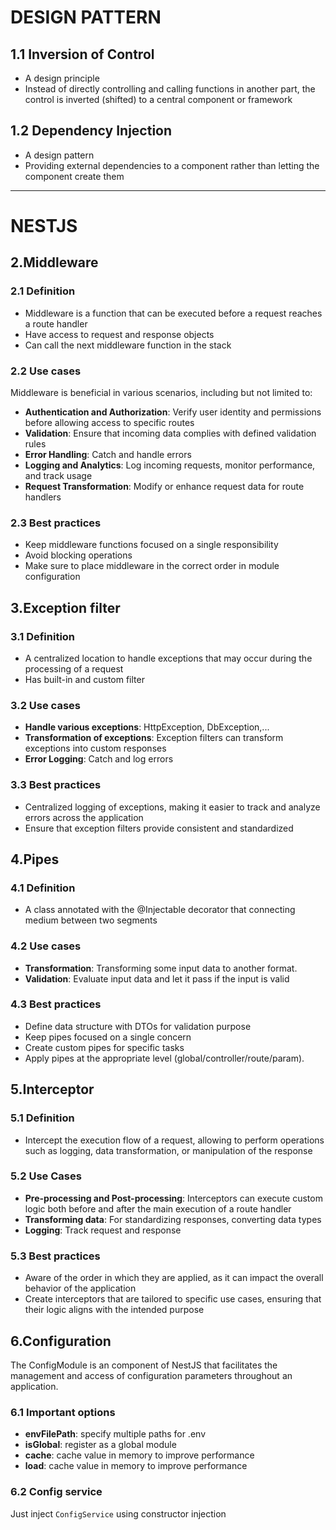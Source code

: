 # DESIGN PATTERN

## 1.1 Inversion of Control
- A design principle
- Instead of directly controlling and calling functions in another part, the control is inverted (shifted) to a central component or framework
## 1.2 Dependency Injection
- A design pattern
- Providing external dependencies to a component rather than letting the component create them

---

# NESTJS

## 2.Middleware

### 2.1 Definition
- Middleware is a function that can be executed before a request reaches a route handler
- Have access to request and response objects
- Can call the next middleware function in the stack
### 2.2 Use cases
Middleware is beneficial in various scenarios, including but not limited to:

- **Authentication and Authorization**: Verify user identity and permissions before allowing access to specific routes
- **Validation**: Ensure that incoming data complies with defined validation rules
- **Error Handling**: Catch and handle errors
- **Logging and Analytics**: Log incoming requests, monitor performance, and track usage
- **Request Transformation**: Modify or enhance request data for route handlers
### 2.3 Best practices
- Keep middleware functions focused on a single responsibility
- Avoid blocking operations
- Make sure to place middleware in the correct order in module configuration

## 3.Exception filter

### 3.1 Definition
- A centralized location to handle exceptions that may occur during the processing of a request
- Has built-in and custom filter
### 3.2 Use cases
- **Handle various exceptions**: HttpException, DbException,...
- **Transformation of exceptions**: Exception filters can transform exceptions into custom responses
- **Error Logging**: Catch and log errors
### 3.3 Best practices
- Centralized logging of exceptions, making it easier to track and analyze errors across the application
- Ensure that exception filters provide consistent and standardized

## 4.Pipes

### 4.1 Definition
- A class annotated with the @Injectable decorator that connecting medium between two segments
### 4.2 Use cases
- **Transformation**: Transforming some input data to another format.
- **Validation**: Evaluate input data and let it pass if the input is valid
### 4.3 Best practices
- Define data structure with DTOs for validation purpose
- Keep pipes focused on a single concern
- Create custom pipes for specific tasks
- Apply pipes at the appropriate level (global/controller/route/param).

## 5.Interceptor

### 5.1 Definition
- Intercept the execution flow of a request, allowing to perform operations such as logging, data transformation, or manipulation of the response
### 5.2 Use Cases
- **Pre-processing and Post-processing**: Interceptors can execute custom logic both before and after the main execution of a route handler
- **Transforming data**: For standardizing responses, converting data types
- **Logging**: Track request and response
### 5.3 Best practices
- Aware of the order in which they are applied, as it can impact the overall behavior of the application
- Create interceptors that are tailored to specific use cases, ensuring that their logic aligns with the intended purpose

## 6.Configuration
The ConfigModule is an component of NestJS that facilitates the management and access of configuration parameters throughout an application.

### 6.1 Important options
- **envFilePath**: specify multiple paths for .env
- **isGlobal**: register as a global module
- **cache**: cache value in memory to improve performance 
- **load**: cache value in memory to improve performance 
### 6.2 Config service
Just inject `ConfigService` using constructor injection